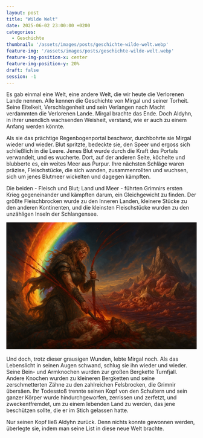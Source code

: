 ```yaml
---
layout: post
title: "Wilde Welt"
date: 2025-06-02 23:00:00 +0200
categories:
  - Geschichte
thumbnail: '/assets/images/posts/geschichte-wilde-welt.webp'
feature-img: '/assets/images/posts/geschichte-wilde-welt.webp'
feature-img-position-x: center
feature-img-position-y: 20%
draft: false
session: -1
---
```


Es gab einmal eine Welt, eine andere Welt, die wir heute die Verlorenen Lande
nennen. Alle kennen die Geschichte von Mirgal und seiner Torheit. Seine
Eitelkeit, Verschlagenheit und sein Verlangen nach Macht verdammten die
Verlorenen Lande. Mirgal brachte das Ende. Doch Aldyhn, in ihrer unendlich
wachsenden Weisheit, verstand, wie er auch zu einem Anfang werden könnte.

Als sie das prächtige Regenbogenportal beschwor, durchbohrte sie Mirgal wieder
und wieder. Blut spritzte, bedeckte sie, den Speer und ergoss sich schließlich
in die Leere. Jenes Blut wurde durch die Kraft des Portals verwandelt, und es
wucherte. Dort, auf der anderen Seite, köchelte und blubberte es, ein weites
Meer aus Purpur. Ihre nächsten Schläge waren präzise, Fleischstücke, die sich
wanden, zusammenrollten und wuchsen, sich um jenes Blutmeer wickelten und
dagegen kämpften.

Die beiden - Fleisch und Blut; Land und Meer - führten Grimnirs ersten Krieg
gegeneinander und kämpften darum, ein Gleichgewicht zu finden. Der größte
Fleischbrocken wurde zu den Inneren Landen, kleinere Stücke zu den anderen
Kontinenten, und die kleinsten Fleischstücke wurden zu den unzähligen Inseln der
Schlangensee.

![Aldyhn und Mirgal](/assets/images/posts/geschichte-wilde-welt.webp)

Und doch, trotz dieser grausigen Wunden, lebte Mirgal noch. Als das Lebenslicht
in seinen Augen schwand, schlug sie ihn wieder und wieder. Seine Bein- und
Armknochen wurden zur großen Bergkette Turnfjall. Andere Knochen wurden zu
kleineren Bergketten und seine zerschmetterten Zähne zu den zahlreichen
Felsbrocken, die Grimnir übersäen. Ihr Todesstoß trennte seinen Kopf von den
Schultern und sein ganzer Körper wurde hindurchgeworfen, zerrissen und zerfetzt,
und zweckentfremdet, um zu einem lebenden Land zu werden, das jene beschützen
sollte, die er im Stich gelassen hatte.

Nur seinen Kopf ließ Aldyhn zurück. Denn nichts konnte gewonnen werden,
überlegte sie, indem man seine List in diese neue Welt brachte.
